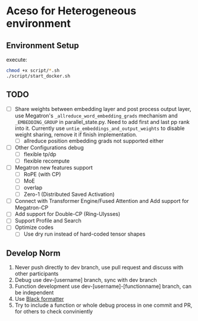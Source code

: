 # Aceso for Heterogeneous environment

## Environment Setup

execute:

```sh
chmod +x script/*.sh
./script/start_docker.sh
```

## TODO

- [ ] Share weights between embedding layer and post process output layer, use Megatron's `_allreduce_word_embedding_grads` mechanism and `_EMBEDDING_GROUP` in parallel_state.py. Need to add first and last pp rank into it. Currently use `untie_embeddings_and_output_weights` to disable weight sharing, remove it if finish implementation.
    - [ ] allreduce position embedding grads not supported either
- [ ] Other Configurations debug
    - [ ] flexible tp/dp
    - [ ] flexible recompute
- [ ] Megatron new features support
    - [ ] RoPE (with CP)
    - [ ] MoE
    - [ ] overlap
    - [ ] Zero-1 (Distributed Saved Activation)
- [ ] Connect with Transformer Engine/Fused Attention and Add support for Megatron-CP
- [ ] Add support for Double-CP (Ring-Ulysses)
- [ ] Support Profile and Search
- [ ] Optimize codes
    - [ ] Use dry run instead of hard-coded tensor shapes

## Develop Norm

1. Never push directly to dev branch, use pull request and discuss with other participants
2. Debug use dev-[username] branch, sync with dev branch
3. Function development use dev-[username]-[functionname] branch, can be independent
4. Use [Black formatter](https://marketplace.visualstudio.com/items?itemName=ms-python.black-formatter)
5. Try to include a function or whole debug process in one commit and PR, for others to check conviniently
